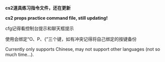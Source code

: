 **cs2道具练习指令文件，还在更新**

**cs2 props practice command file, still updating!**

cfg记得看控制台提示和聊天框提示

使用会绑定“O、P、{”三个键，如有冲突记得将自己绑定的按键备份

Currently only supports Chinese, may not support other languages (not so much time...).

